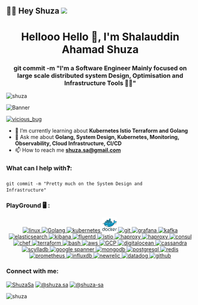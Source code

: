 ## 👨‍💻 Hey Shuza <img src="https://shuza-blog.s3.ap-southeast-1.amazonaws.com/Hi.gif" width="30px">


<h1 align="center">Hellooo Hello 👋, I'm Shalauddin Ahamad Shuza</h1>
<h3 align="center">git commit -m "I'm a Software Engineer Mainly focused on large scale  distributed system Design, Optimisation and Infrastructure Tools 🧑‍🔧"</h3>

<p align="left"> <img src="https://komarev.com/ghpvc/?username=shuza&label=Profile%20views&color=0e75b6&style=flat" alt="shuza" /> </p>

![Banner ](https://shuza-blog.s3.ap-southeast-1.amazonaws.com/avatar.jpg)

<p align="left"> <a href="https://twitter.com/ShuzaSa" target="blank"><img src="https://img.shields.io/twitter/follow/Shuzasa?logo=twitter&style=for-the-badge" alt="vicious_bug" /></a> </p>

- 🌱 I’m currently learning about **Kubernetes Istio Terraform and Golang**
- 💬 Ask me about **Golang, System Design, Kubernetes, Monitoring, Observability, Cloud Infrastructure, CI/CD**
- 📫 How to reach me **shuza.sa@gmail.com**

### What can I help with:question::
<code>git commit -m "Pretty much on the System Design and Infrastructure"</code>

<h3 align="left">PlayGround 🖥️ :</h3>
<p align="center">
    <a href="https://www.linux.org/" target="_blank"> <img src="https://www.vectorlogo.zone/logos/linux/linux-icon.svg" alt="linux" width="40" height="40"/> </a>
    <a href="https://go.dev/" target="_blank"> <img src="https://www.vectorlogo.zone/logos/golang/golang-vertical.svg" alt="Golang" width="40" height="40"/> </a>
    <a href="https://kubernetes.io" target="_blank"> <img src="https://www.vectorlogo.zone/logos/kubernetes/kubernetes-icon.svg" alt="kubernetes" width="40" height="40"/> </a>
    <a href="https://www.docker.com/" target="_blank"> <img src="https://raw.githubusercontent.com/devicons/devicon/master/icons/docker/docker-original-wordmark.svg" alt="docker" width="40" height="40"/> </a>
    <a href="https://git-scm.com/" target="_blank"> <img src="https://www.vectorlogo.zone/logos/git-scm/git-scm-icon.svg" alt="git" width="40" height="40"/> </a>
    <a href="https://grafana.com" target="_blank"> <img src="https://www.vectorlogo.zone/logos/grafana/grafana-icon.svg" alt="grafana" width="40" height="40"/> </a>
    <a href="https://kafka.apache.org/" target="_blank"> <img src="https://www.vectorlogo.zone/logos/apache_kafka/apache_kafka-icon.svg" alt="kafka" width="40" height="40"/> </a>
    <a href="https://www.elastic.co" target="_blank"> <img src="https://www.vectorlogo.zone/logos/elastic/elastic-icon.svg" alt="elasticsearch" width="40" height="40"/> </a>
    <a href="https://www.elastic.co/kibana" target="_blank"> <img src="https://www.vectorlogo.zone/logos/elasticco_kibana/elasticco_kibana-icon.svg" alt="kibana" width="40" height="40"/> </a>
    <a href="https://www.fluentd.org/" target="_blank"> <img src="https://www.vectorlogo.zone/logos/fluentd/fluentd-ar21.svg" alt="fluentd" width="40" height="40"/> </a>
    <a href="https://istio.io/" target="_blank"> <img src="https://www.vectorlogo.zone/logos/istioio/istioio-icon.svg" alt="istio" width="40" height="40"/> </a>
    <a href="https://www.haproxy.org/" target="_blank"> <img src="https://www.vectorlogo.zone/logos/haproxy/haproxy-ar21.svg" alt="haproxy" width="80" height="40"/> </a>
    <a href="https://www.nginx.com/" target="_blank"> <img src="https://www.vectorlogo.zone/logos/nginx/nginx-icon.svg" alt="haproxy" width="40" height="40"/> </a>
    <a href="https://www.consul.io/" target="_blank"> <img src="https://www.vectorlogo.zone/logos/consulio/consulio-icon.svg" alt="consul" width="40" height="40"/> </a>
    <a href="https://www.chef.io/" target="_blank"> <img src="https://www.vectorlogo.zone/logos/chefio/chefio-icon.svg" alt="chef" width="40" height="40"/> </a>
    <a href="https://terraform.io/" target="_blank"> <img src="https://www.vectorlogo.zone/logos/terraformio/terraformio-icon.svg" alt="terraform" width="40" height="40"/> </a>
    <a href="https://www.gnu.org/software/bash/" target="_blank"> <img src="https://www.vectorlogo.zone/logos/gnu_bash/gnu_bash-icon.svg" alt="bash" width="40" height="40"/> </a>
    <a href="https://aws.amazon.com/" target="_blank"> <img src="https://www.vectorlogo.zone/logos/amazon_aws/amazon_aws-ar21.svg" alt="aws" width="40" height="40"/> </a>
    <a href="https://cloud.google.com/" target="_blank"> <img src="https://logos-world.net/wp-content/uploads/2021/02/Google-Cloud-Symbol.png" alt="GCP" width="70" height="40"/> </a>
    <a href="https://www.digitalocean.com/" target="_blank"> <img src="https://www.vectorlogo.zone/logos/digitalocean/digitalocean-official.svg" alt="digitalocean" width="40" height="40"/> </a>
    <a href="https://cassandra.apache.org/" target="_blank"> <img src="https://www.vectorlogo.zone/logos/apache_cassandra/apache_cassandra-icon.svg" alt="cassandra" width="40" height="40"/> </a>
    <a href="https://www.scylladb.com/" target="_blank"> <img src="https://www.vectorlogo.zone/logos/scylladb/scylladb-icon.svg" alt="scylladb" width="40" height="40"/> </a>
    <a href="https://cloud.google.com/spanner/" target="_blank"> <img src="https://miro.medium.com/max/524/1*8re1MiCQfSqRnXn1ZX69sA.png" alt="google spanner" width="70" height="40"/> </a>
    <a href="https://docs.mongodb.com/" target="_blank"> <img src="https://www.vectorlogo.zone/logos/mongodb/mongodb-icon.svg" alt="mongodb" width="40" height="40"/> </a>
    <a href="https://www.postgresql.org/" target="_blank"> <img src="https://www.vectorlogo.zone/logos/postgresql/postgresql-icon.svg" alt="postgresql" width="40" height="40"/> </a>
    <a href="https://redis.io/" target="_blank"> <img src="https://www.vectorlogo.zone/logos/redis/redis-ar21.svg" alt="redis" width="40" height="40"/> </a>
    <a href="https://prometheus.io/" target="_blank"> <img src="https://www.vectorlogo.zone/logos/prometheusio/prometheusio-icon.svg" alt="prometheus" width="40" height="40"/> </a>
    <a href="https://www.influxdata.com/" target="_blank"> <img src="https://www.vectorlogo.zone/logos/influxdata/influxdata-icon.svg" alt="influxdb" width="40" height="40"/> </a>
    <a href="https://newrelic.com/" target="_blank"> <img src="https://www.vectorlogo.zone/logos/newrelic/newrelic-icon.svg" alt="newrelic" width="40" height="40"/> </a>
    <a href="https://www.datadoghq.com/" target="_blank"> <img src="https://www.vectorlogo.zone/logos/datadoghq/datadoghq-icon.svg" alt="datadog" width="40" height="40"/> </a>
    <a href="https://github.com/" target="_blank"> <img src="https://www.vectorlogo.zone/logos/github/github-icon.svg" alt="github" width="40" height="40"/> </a>
    
</p>

<h3 align="left">Connect with me:</h3>
<p align="left">
    <a href="https://twitter.com/ShuzaSa" target="blank"><img align="center" src="https://cdn.jsdelivr.net/npm/simple-icons@3.0.1/icons/twitter.svg" alt="ShuzaSa" height="30" width="40" /></a>
    <a href="https://medium.com/@shuza.sa" target="blank"><img align="center" src="https://cdn.jsdelivr.net/npm/simple-icons@3.0.1/icons/medium.svg" alt="@shuza.sa" height="30" width="40" /></a>
    <a href="https://linkedin.com/in/shuza-sa" target="blank"><img align="center" src="https://cdn.jsdelivr.net/npm/simple-icons@3.0.1/icons/linkedin.svg" alt="@shuza-sa" height="30" width="40" /></a>
</p>


<p><img align="left" src="https://github-readme-stats.vercel.app/api?username=shuza&show_icons=true&locale=en" alt="shuza" /></p>

<!--
**shuza/shuza** is a ✨ _special_ ✨ repository because its `README.md` (this file) appears on your GitHub profile.

Here are some ideas to get you started:

- 🔭 I’m currently working on ...
- 🌱 I’m currently learning ...
- 👯 I’m looking to collaborate on ...
- 🤔 I’m looking for help with ...
- 💬 Ask me about ...
- 📫 How to reach me: ...
- 😄 Pronouns: ...
- ⚡ Fun fact: ...
-->
